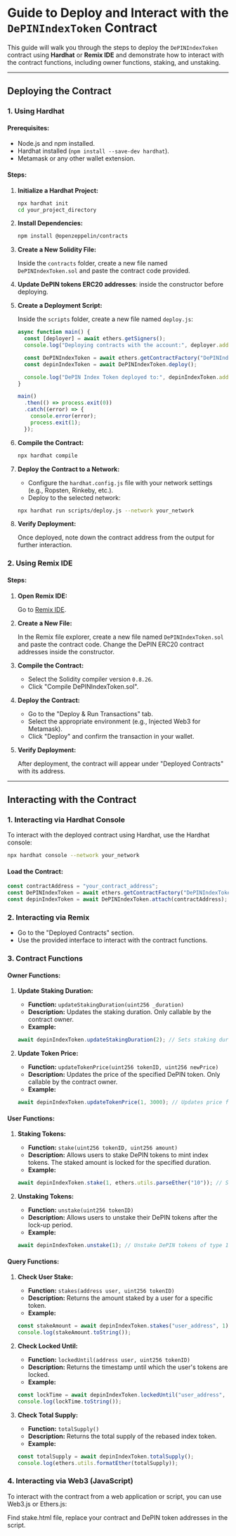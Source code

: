 
# Guide to Deploy and Interact with the `DePINIndexToken` Contract

This guide will walk you through the steps to deploy the `DePINIndexToken` contract using **Hardhat** or **Remix IDE** and demonstrate how to interact with the contract functions, including owner functions, staking, and unstaking.

---

## **Deploying the Contract**

### 1. **Using Hardhat**

#### **Prerequisites:**
- Node.js and npm installed.
- Hardhat installed (`npm install --save-dev hardhat`).
- Metamask or any other wallet extension.

#### **Steps:**

1. **Initialize a Hardhat Project:**

   ```bash
   npx hardhat init
   cd your_project_directory
   ```

2. **Install Dependencies:**

   ```bash
   npm install @openzeppelin/contracts
   ```

3. **Create a New Solidity File:**

   Inside the `contracts` folder, create a new file named `DePINIndexToken.sol` and paste the contract code provided.

4. **Update DePIN tokens ERC20 addresses**: inside the constructor before deploying.

5. **Create a Deployment Script:**

   Inside the `scripts` folder, create a new file named `deploy.js`:

   ```javascript
   async function main() {
     const [deployer] = await ethers.getSigners();
     console.log("Deploying contracts with the account:", deployer.address);

     const DePINIndexToken = await ethers.getContractFactory("DePINIndexToken");
     const depinIndexToken = await DePINIndexToken.deploy();

     console.log("DePIN Index Token deployed to:", depinIndexToken.address);
   }

   main()
     .then(() => process.exit(0))
     .catch((error) => {
       console.error(error);
       process.exit(1);
     });
   ```

6. **Compile the Contract:**

   ```bash
   npx hardhat compile
   ```

7. **Deploy the Contract to a Network:**

   - Configure the `hardhat.config.js` file with your network settings (e.g., Ropsten, Rinkeby, etc.).
   - Deploy to the selected network:

   ```bash
   npx hardhat run scripts/deploy.js --network your_network
   ```

8. **Verify Deployment:**

   Once deployed, note down the contract address from the output for further interaction.

### 2. **Using Remix IDE**

#### **Steps:**

1. **Open Remix IDE:**

   Go to [Remix IDE](https://remix.ethereum.org/).

2. **Create a New File:**

   In the Remix file explorer, create a new file named `DePINIndexToken.sol` and paste the contract code. Change the DePIN ERC20 contract addresses inside the constructor.

3. **Compile the Contract:**

   - Select the Solidity compiler version `0.8.26`.
   - Click "Compile DePINIndexToken.sol".

4. **Deploy the Contract:**

   - Go to the "Deploy & Run Transactions" tab.
   - Select the appropriate environment (e.g., Injected Web3 for Metamask).
   - Click "Deploy" and confirm the transaction in your wallet.

5. **Verify Deployment:**

   After deployment, the contract will appear under "Deployed Contracts" with its address.

---

## **Interacting with the Contract**

### **1. Interacting via Hardhat Console**

To interact with the deployed contract using Hardhat, use the Hardhat console:

```bash
npx hardhat console --network your_network
```

#### **Load the Contract:**

```javascript
const contractAddress = "your_contract_address";
const DePINIndexToken = await ethers.getContractFactory("DePINIndexToken");
const depinIndexToken = await DePINIndexToken.attach(contractAddress);
```

### **2. Interacting via Remix**

- Go to the "Deployed Contracts" section.
- Use the provided interface to interact with the contract functions.

### **3. Contract Functions**

#### **Owner Functions:**

1. **Update Staking Duration:**

   - **Function:** `updateStakingDuration(uint256 _duration)`
   - **Description:** Updates the staking duration. Only callable by the contract owner.
   - **Example:**

   ```javascript
   await depinIndexToken.updateStakingDuration(2); // Sets staking duration to 2 days
   ```

2. **Update Token Price:**

   - **Function:** `updateTokenPrice(uint256 tokenID, uint256 newPrice)`
   - **Description:** Updates the price of the specified DePIN token. Only callable by the contract owner.
   - **Example:**

   ```javascript
   await depinIndexToken.updateTokenPrice(1, 3000); // Updates price for tokenID 1 to 3000, where 1 USDT = 3000 DePIN Token1
   ```

#### **User Functions:**

1. **Staking Tokens:**

   - **Function:** `stake(uint256 tokenID, uint256 amount)`
   - **Description:** Allows users to stake DePIN tokens to mint index tokens. The staked amount is locked for the specified duration.
   - **Example:**

   ```javascript
   await depinIndexToken.stake(1, ethers.utils.parseEther("10")); // Stake 10 DePIN tokens of type 1
   ```

2. **Unstaking Tokens:**

   - **Function:** `unstake(uint256 tokenID)`
   - **Description:** Allows users to unstake their DePIN tokens after the lock-up period.
   - **Example:**

   ```javascript
   await depinIndexToken.unstake(1); // Unstake DePIN tokens of type 1
   ```

#### **Query Functions:**

1. **Check User Stake:**

   - **Function:** `stakes(address user, uint256 tokenID)`
   - **Description:** Returns the amount staked by a user for a specific token.
   - **Example:**

   ```javascript
   const stakeAmount = await depinIndexToken.stakes("user_address", 1);
   console.log(stakeAmount.toString());
   ```

2. **Check Locked Until:**

   - **Function:** `lockedUntil(address user, uint256 tokenID)`
   - **Description:** Returns the timestamp until which the user's tokens are locked.
   - **Example:**

   ```javascript
   const lockTime = await depinIndexToken.lockedUntil("user_address", 1);
   console.log(lockTime.toString());
   ```

3. **Check Total Supply:**

   - **Function:** `totalSupply()`
   - **Description:** Returns the total supply of the rebased index token.
   - **Example:**

   ```javascript
   const totalSupply = await depinIndexToken.totalSupply();
   console.log(ethers.utils.formatEther(totalSupply));
   ```

### **4. Interacting via Web3 (JavaScript)**

To interact with the contract from a web application or script, you can use Web3.js or Ethers.js:

Find stake.html file, replace your contract and DePIN token addresses in the script.
